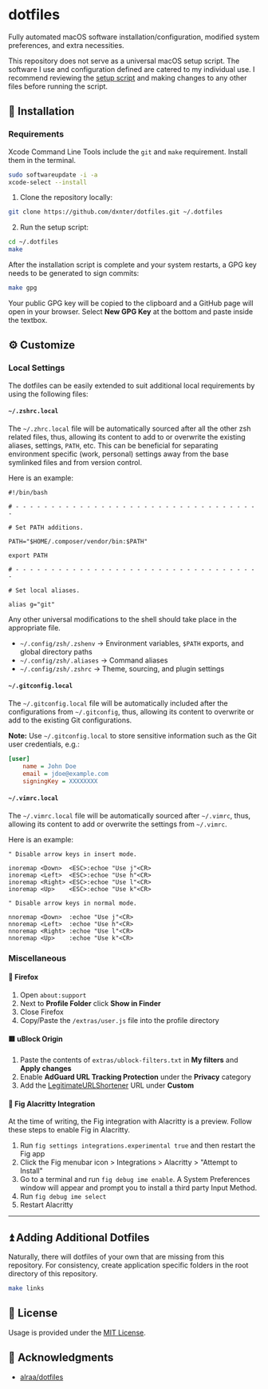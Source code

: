 # dotfiles

Fully automated macOS software installation/configuration, modified system preferences, and extra necessities.

This repository does not serve as a universal macOS setup script. The software I use and configuration defined are catered to my individual use. I recommend reviewing the [setup script](https://github.com/dxnter/dotfiles/blob/main/system/setup.sh) and making changes to any other files before running the script.

## 🔧 Installation

### Requirements

Xcode Command Line Tools include the `git` and `make` requirement. Install them in the terminal.

```bash
sudo softwareupdate -i -a
xcode-select --install
```

1. Clone the repository locally:

```bash
git clone https://github.com/dxnter/dotfiles.git ~/.dotfiles
```

2. Run the setup script:

```bash
cd ~/.dotfiles
make
```

After the installation script is complete and your system restarts, a GPG key needs to be generated to sign commits:

```bash
make gpg
```

Your public GPG key will be copied to the clipboard and a GitHub page will open in your browser. Select **New GPG Key** at the bottom and paste inside the textbox.

## ⚙️ Customize

### Local Settings

The dotfiles can be easily extended to suit additional local
requirements by using the following files:

#### `~/.zshrc.local`

The `~/.zhrc.local` file will be automatically sourced after all
the other zsh related files, thus, allowing its content
to add to or overwrite the existing aliases, settings, `PATH`, etc. This can be beneficial for separating environment specific (work, personal) settings away from the base symlinked files and from version control.

Here is an example:

```shell
#!/bin/bash

# - - - - - - - - - - - - - - - - - - - - - - - - - - - - - - - - - - -

# Set PATH additions.

PATH="$HOME/.composer/vendor/bin:$PATH"

export PATH

# - - - - - - - - - - - - - - - - - - - - - - - - - - - - - - - - - - -

# Set local aliases.

alias g="git"
```

Any other universal modifications to the shell should take place in the appropriate file.

- `~/.config/zsh/.zshenv` → Environment variables, `$PATH` exports, and global directory paths
- `~/.config/zsh/.aliases` → Command aliases
- `~/.config/zsh/.zshrc` → Theme, sourcing, and plugin settings

#### `~/.gitconfig.local`

The `~/.gitconfig.local` file will be automatically included after
the configurations from `~/.gitconfig`, thus, allowing its content
to overwrite or add to the existing Git configurations.

**Note:** Use `~/.gitconfig.local` to store sensitive information
such as the Git user credentials, e.g.:

```ini
[user]
    name = John Doe
    email = jdoe@example.com
    signingKey = XXXXXXXX
```

#### `~/.vimrc.local`

The `~/.vimrc.local` file will be automatically sourced after
`~/.vimrc`, thus, allowing its content to add or overwrite the
settings from `~/.vimrc`.

Here is an example:

```vim
" Disable arrow keys in insert mode.

inoremap <Down>  <ESC>:echoe "Use j"<CR>
inoremap <Left>  <ESC>:echoe "Use h"<CR>
inoremap <Right> <ESC>:echoe "Use l"<CR>
inoremap <Up>    <ESC>:echoe "Use k"<CR>

" Disable arrow keys in normal mode.

nnoremap <Down>  :echoe "Use j"<CR>
nnoremap <Left>  :echoe "Use h"<CR>
nnoremap <Right> :echoe "Use l"<CR>
nnoremap <Up>    :echoe "Use k"<CR>
```

### Miscellaneous

#### 🦊 Firefox

1. Open `about:support`
2. Next to **Profile Folder** click **Show in Finder**
3. Close Firefox
4. Copy/Paste the `/extras/user.js` file into the profile directory

#### 🟥 uBlock Origin

1. Paste the contents of `extras/ublock-filters.txt` in **My filters** and **Apply changes**
2. Enable **AdGuard URL Tracking Protection** under the **Privacy** category
3. Add the [LegitimateURLShortener](https://raw.githubusercontent.com/DandelionSprout/adfilt/master/LegitimateURLShortener.txt) URL under **Custom**

#### 🔳 Fig Alacritty Integration

At the time of writing, the Fig integration with Alacritty is a preview. Follow these steps to enable Fig in Alacritty.

1. Run `fig settings integrations.experimental true` and then restart the Fig app
2. Click the Fig menubar icon > Integrations > Alacritty > "Attempt to Install"
3. Go to a terminal and run `fig debug ime enable`. A System Preferences window will appear and prompt you to install a third party Input Method.
4. Run `fig debug ime select`
5. Restart Alacritty

---

## ⏫ Adding Additional Dotfiles

Naturally, there will dotfiles of your own that are missing from this repository. For consistency, create application specific folders in the root directory of this repository.

```bash
make links
```

## 📑 License

Usage is provided under the [MIT License](https://opensource.org/licenses/MIT).

## 👏 Acknowledgments

- [alraa/dotfiles](https://github.com/alrra/dotfiles)
